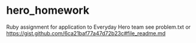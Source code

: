 hero_homework
=============

Ruby assignment for application to Everyday Hero team
see problem.txt or https://gist.github.com/6ca21baf77a47d72b23c#file_readme.md

